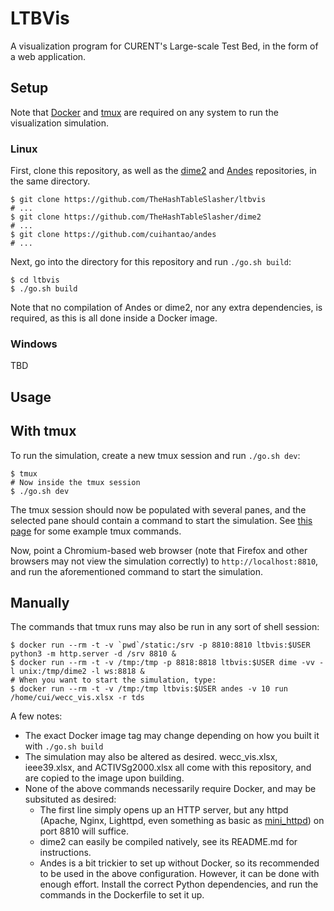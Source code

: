# LTBVis

A visualization program for CURENT's Large-scale Test Bed, in the form of a web application. 

## Setup

Note that [Docker](https://www.docker.com/products/docker-desktop) and [tmux](https://tmux.github.io/) are required on any system to run the visualization simulation.

### Linux

First, clone this repository, as well as the [dime2](https://github.com/TheHashTableSlasher/dime2) and [Andes](https://github.com/cuihantao/andes) repositories, in the same directory.

```
$ git clone https://github.com/TheHashTableSlasher/ltbvis
# ...
$ git clone https://github.com/TheHashTableSlasher/dime2
# ...
$ git clone https://github.com/cuihantao/andes
# ...
```

Next, go into the directory for this repository and run `./go.sh build`:

```
$ cd ltbvis
$ ./go.sh build
```

Note that no compilation of Andes or dime2, nor any extra dependencies, is required, as this is all done inside a Docker image.

### Windows

TBD

## Usage

## With tmux

To run the simulation, create a new tmux session and run `./go.sh dev`:

```
$ tmux
# Now inside the tmux session
$ ./go.sh dev
```

The tmux session should now be populated with several panes, and the selected pane should contain a command to start the simulation. See [this page](https://tmuxcheatsheet.com/) for some example tmux commands.

Now, point a Chromium-based web browser (note that Firefox and other browsers may not view the simulation correctly) to `http://localhost:8810`, and run the aforementioned command to start the simulation.

## Manually

The commands that tmux runs may also be run in any sort of shell session:

```
$ docker run --rm -t -v `pwd`/static:/srv -p 8810:8810 ltbvis:$USER python3 -m http.server -d /srv 8810 &
$ docker run --rm -t -v /tmp:/tmp -p 8818:8818 ltbvis:$USER dime -vv -l unix:/tmp/dime2 -l ws:8818 &
# When you want to start the simulation, type:
$ docker run --rm -t -v /tmp:/tmp ltbvis:$USER andes -v 10 run /home/cui/wecc_vis.xlsx -r tds
```

A few notes:
* The exact Docker image tag may change depending on how you built it with `./go.sh build`
* The simulation may also be altered as desired. wecc_vis.xlsx, ieee39.xlsx, and ACTIVSg2000.xlsx all come with this repository, and are copied to the image upon building.
* None of the above commands necessarily require Docker, and may be subsituted as desired:
  - The first line simply opens up an HTTP server, but any httpd (Apache, Nginx, Lighttpd, even something as basic as [mini_httpd](http://www.acme.com/software/mini_httpd/)) on port 8810 will suffice.
  - dime2 can easily be compiled natively, see its README.md for instructions.
  - Andes is a bit trickier to set up without Docker, so its recommended to be used in the above configuration. However, it can be done with enough effort. Install the correct Python dependencies, and run the commands in the Dockerfile to set it up.
